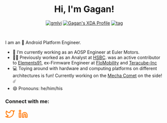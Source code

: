 <h1 align="center">Hi, I'm Gagan!</h1>

<p align="center"> <a href="https://twitter.com/ersascape" target="blank"><img src="https://img.shields.io/twitter/follow/ersascape?logo=twitter&style=for-the-badge" alt="gmlvi" /></a> 
<a href="https://forum.xda-developers.com/m/malvigagan.8323550" target="blank"><img src="https://img.shields.io/badge/XDA-Developers-yellow?style=for-the-badge" alt="Gagan's XDA Profile"/></a>
<a href="https://him.ersa.dev" target="blank"><img src="https://img.shields.io/badge/Android-Platform%20Developer-green?style=for-the-badge" alt="tag" /></a>
</p><br>

I am an 📱 Android Platform Engineer.
  
- 🔭 I’m currently working as an AOSP Engineer at Euler Motors. 
- 🧑‍💼 Previously worked as an Analyst at [HSBC](https://hsbc.co.in). was an active contributor to [Elements91](https://elements91.com), ex-Firmware Engineer at [FloMobility](https://github.com/flomobility) and [Teracube-Inc](https://github.com/Teracube-Inc)
- 💻 Toying around with hardware and computing platforms on different architectures is fun! Currently working on the [Mecha Comet](https://mecha.so) on the side! ☄️
- 😄 Pronouns: he/him/his
  
<h3 align="left">Connect with me:</h3>
<p align="left">
<a href="https://twitter.com/ersascape" target="blank"><img align="center" src="https://raw.githubusercontent.com/gaganmalvi/graphics/main/Twitter.svg" alt="gmlvi" height="30" width="30" /></a>&nbsp;&nbsp;
<a href="https://linkedin.com/in/gaganmalvi" target="blank"><img align="center" src="https://raw.githubusercontent.com/gaganmalvi/graphics/main/Linkedin.svg" alt="gaganmalvi" height="30" width="30" /></a>&nbsp;&nbsp;
</p>
